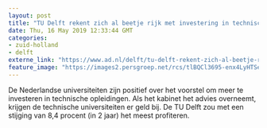 ```yaml
---
layout: post
title: "TU Delft rekent zich al beetje rijk met investering in technische opleidingen"
date: Thu, 16 May 2019 12:33:44 GMT
categories: 
- zuid-holland 
- delft 
externe_link: "https://www.ad.nl/delft/tu-delft-rekent-zich-al-beetje-rijk-met-investering-in-technische-opleidingen~ada51fe4/"
feature_image: "https://images2.persgroep.net/rcs/tlBQCl3695-enx4LyHTSeVrizjU/diocontent/135085051/_fitwidth/400/?appId=21791a8992982cd8da851550a453bd7f&quality=0.7"
---
```


De Nederlandse universiteiten zijn positief over het voorstel om meer te investeren in technische opleidingen. Als het kabinet het advies overneemt, krijgen de technische universiteiten er geld bij. De TU Delft zou met een stijging van 8,4 procent (in 2 jaar) het meest profiteren.
